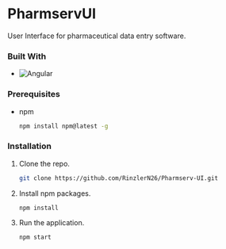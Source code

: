 # PharmservUI

User Interface for pharmaceutical data entry software.

### Built With

- ![Angular](https://img.shields.io/badge/angular-0F0F11?style=for-the-badge&logo=angular&logoColor=FFFFFF)

### Prerequisites

- npm

  ```sh
  npm install npm@latest -g
  ```

### Installation

1. Clone the repo.

   ```sh
   git clone https://github.com/RinzlerN26/Pharmserv-UI.git
   ```

2. Install npm packages.

   ```sh
   npm install
   ```

3. Run the application.

   ```sh
   npm start
   ```
